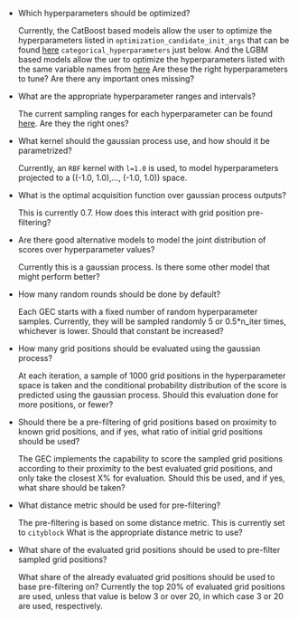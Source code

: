 - Which hyperparameters should be optimized?
    
    Currently, the CatBoost based models allow the user to optimize the hyperparameters listed in `optimization_candidate_init_args` that can be found [here](https://github.com/0xideas/100gecs/blob/ffcae80e2bdd410cdd1d00d0382685db22210762/src/gecs/catgec.py#L261) `categorical_hyperparameters` just below.
    And the LGBM based models allow the uer to optimize the hyperparameters listed with the same variable names from [here](https://github.com/0xideas/100gecs/blob/ffcae80e2bdd410cdd1d00d0382685db22210762/src/gecs/lightgec.py#L231)
    Are these the right hyperparameters to tune? Are there any important ones missing?


- What are the appropriate hyperparameter ranges and intervals?
    
    The current sampling ranges for each hyperparameter can be found [here](https://github.com/0xideas/100gecs/blob/ffcae80e2bdd410cdd1d00d0382685db22210762/src/gecs/gec_base.py#L108). Are they the right ones?


- What kernel should the gaussian process use, and how should it be parametrized?
    
    Currently, an `RBF` kernel with `l=1.0` is used, to model hyperparameters projected to a ((-1.0, 1.0),..., (-1.0, 1.0)) space. 


- What is the optimal acquisition function over gaussian process outputs?
    
    This is currently 0.7. How does this interact with grid position pre-filtering?


- Are there good alternative models to model the joint distribution of scores over hyperparameter values?
    
    Currently this is a gaussian process. Is there some other model that might perform better?


- How many random rounds should be done by default?
    
    Each GEC starts with a fixed number of random hyperparameter samples. Currently, they will be sampled randomly 5 or 0.5*n_iter times, whichever is lower. Should that constant be increased?


- How many grid positions should be evaluated using the gaussian process?
    
    At each iteration, a sample of 1000 grid positions in the hyperparameter space is taken and the conditional probability distribution of the score is predicted using the gaussian process. Should this evaluation done for more positions, or fewer?


- Should there be a pre-filtering of grid positions based on proximity to known grid positions, and if yes, what ratio of initial grid positions should be used?
    
    The GEC implements the capability to score the sampled grid positions according to their proximity to the best evaluated grid positions, and only take the closest X% for evaluation. Should this be used, and if yes, what share should be taken?


- What distance metric should be used for pre-filtering?
    
    The pre-filtering is based on some distance metric. This is currently set to `cityblock` What is the appropriate distance metric to use?


- What share of the evaluated grid positions should be used to pre-filter sampled grid positions?
    
    What share of the already evaluated grid positions should be used to base pre-filtering on? Currently the top 20% of evaluated grid positions are used, unless that value is below 3 or over 20, in which case 3 or 20 are used, respectively.
